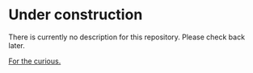 # Under construction

There is currently no description for this repository. Please check back later.

[For the curious.](https://usyd-soles-edu.github.io/soles-handbook-quarto/)

